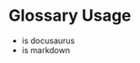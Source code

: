 # Glossary Usage
* <Glossary id="docusaurus"></Glossary> is docusaurus
* <Glossary id="markdown"/> is markdown